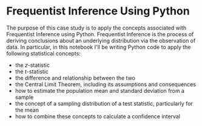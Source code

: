 # Frequentist Inference Using Python

The purpose of this case study is to apply the concepts associated with Frequentist Inference using Python. Frequentist Inference is the process of deriving conclusions about an underlying distribution via the observation of data. In particular, in this notebook I'll be writing Python code to apply the following statistical concepts:
 
* the _z_-statistic
* the _t_-statistic
* the difference and relationship between the two
* the Central Limit Theorem, including its assumptions and consequences
* how to estimate the population mean and standard deviation from a sample
* the concept of a sampling distribution of a test statistic, particularly for the mean
* how to combine these concepts to calculate a confidence interval
